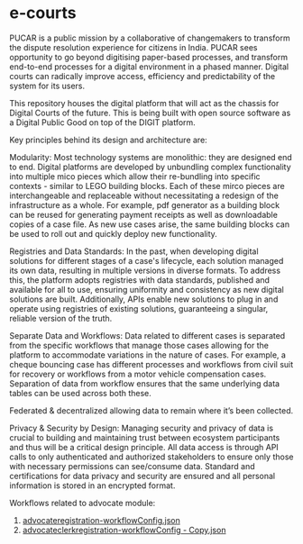 # e-courts
PUCAR is a public mission by a collaborative of changemakers to transform the dispute resolution experience for citizens in India. PUCAR sees opportunity to go beyond digitising paper-based processes, and transform end-to-end processes for a digital environment in a phased manner. Digital courts can radically improve access, efficiency and predictability of the system for its users. 

This repository houses the digital platform that will act as the chassis for Digital Courts of the future. This is being built with open source software as a Digital Public Good on top of the DIGIT platform. 

Key principles behind its design and architecture are:

Modularity: Most technology systems are monolithic: they are designed end to end.  Digital platforms are developed by unbundling complex functionality into multiple mico pieces which allow their re-bundling into specific contexts - similar to LEGO building blocks. Each of these mirco pieces are interchangeable and replaceable without necessitating a redesign of the infrastructure as a whole. For example, pdf generator as a building block can be reused for generating payment receipts as well as downloadable copies of a case file. As new use cases arise, the same building blocks can be used to roll out and quickly deploy new functionality. 

Registries and Data Standards: In the past, when developing digital solutions for different stages of a case's lifecycle, each solution managed its own data, resulting in multiple versions in diverse formats. To address this, the platform adopts registries with data standards, published and available for all to use, ensuring uniformity and consistency as new digital solutions are built. Additionally, APIs enable new solutions to plug in and operate using registries of existing solutions, guaranteeing a singular, reliable version of the truth.

Separate Data and Workflows: Data related to different cases is separated from the specific workflows that manage those cases allowing for the platform to accommodate variations in the nature of cases. For example, a cheque bouncing case has different processes and workflows from civil suit for recovery or  workflows from a motor vehicle compensation cases. Separation of data from workflow ensures that the same underlying data tables can be used across both these.

Federated & decentralized allowing data to remain where it’s been collected. 

Privacy & Security by Design: Managing security and privacy of data is crucial to building and maintaining trust between ecosystem participants and thus will be a critical design principle. All data access is through API calls to only authenticated and authorized stakeholders to ensure only those with necessary permissions can see/consume data. Standard and certifications for data privacy and security are ensured and all personal information is stored in an encrypted format. 

Workflows related to advocate module:
1. [advocateregistration-workflowConfig.json](../../docs/Advocate/worfkow/advocateregistration-workflowConfig.json)
2. [advocateclerkregistration-workflowConfig - Copy.json](..%2F..%2Fdocs%2FAdvocate%2Fworfkow%2Fadvocateclerkregistration-workflowConfig%20-%20Copy.json)
